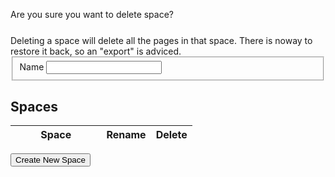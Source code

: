 
<script language='javascript'>
$(document).ready(function(){
    
    $("#confirmdelete").dialog({autoOpen: false,
                                width: 550,
                                modal: true});
    
    $("#spaceform").dialog({autoOpen: false,
            width: 550,
            modal: true});
            
    $("#alert").dialog({
        autoOpen: false,
        width: 400,
        modal: true,
        buttons: {"Ok": function(){
                $(this).dialog("close");
            }}});
    
    var messagealert = function(title, message){
        $dialog = $("#alert");
        $dialog.dialog("option", "title", title);
        $dialog.find("#alertmessage").html(message);
        $dialog.dialog("open");
    };
    
    var confirmdelete = function(options){
        var options = $.extend({space: 'this',
                                ok: $.noop,
                                cancel: $.noop}, options);
        $("#confirmdelete > #space").text(options.space);
        $("#confirmdelete").dialog("option", "buttons", {'Ok': function(){
                                                                options.ok();
                                                                $(this).dialog("close");
                                                                },
                                                         'Cancel': function() {
                                                             options.cancel();
                                                             $(this).dialog("close");
                                                             }
                                                         });
        $("#confirmdelete").dialog("open");
    };
    
    
    
    var remotecall = function(options) {
        var options = $.extend({success: $.noop,
                                error: $.alerterror,
                                data: {}}, options);
                                    
        
        $.ajax({url: options.uri,
                dataType: 'json',
                data: options.data,
                success: options.success,
                error: options.error});
    };
    
    var listspaces = function(options) {
        var options = $.extend(options, {uri: LFW_CONFIG['uris']['listSpaces']});
        remotecall(options);
    };
    
    var deletespace = function(spacename, options){
        var options = $.extend(options, {uri: LFW_CONFIG['uris']['deleteSpace'],
                                        data: {name: spacename}});
        remotecall(options);
    };
    
    var createspace = function(spacename, options){
        var options = $.extend(options, {uri: LFW_CONFIG['uris']['createSpace'],
                                        data: {name: spacename}});
        remotecall(options);
    };
    
    var editspace = function(name, newname, options){
        var options = $.extend(options, {uri: LFW_CONFIG['uris']['updateSpace'],
                                        data: {name: name,
                                               newname: newname}});
        remotecall(options);
    };
    
    var importspace = function(space, path, options){
        var options = $.extend(options, {uri: LFW_CONFIG['uris']['importSpace'],
                                        data: {space: space,
                                               filename: path}});
        remotecall(options);
    };
    
    var exportspace = function(space, path, options){
        var options = $.extend(options, {uri: LFW_CONFIG['uris']['exportSpace'],
                                        data: {space: space,
                                               filename: path}});
        remotecall(options);
    };
    
    console.log("Doing a list spaces call");
    
    var render = function(){
        listspaces({success: function(data){
                                var tbody = $("#spaceslist > tbody");
                                console.log("listspaces succeeded, rendering list...");
                                tbody.empty();
                                $.each(data, function(i, space){
                                    if (space == "Admin") return;
                                    
                                    tbody.append($("<tr>").append($("<td>").append($("<a>", {href: "#/Admin/" + space}).text(space)))
                                                          .append($("<td>").append($('<a>', {style: 'cursor: pointer'}).data('space', space).text('rename').click(function() {
                                                                var space = $(this).data('space');
                                                                $("#spaceform input").removeClass("ui-state-error").val(space);
                                                                $("#spaceform").dialog("option", "title", "Edit Space");
                                                                $("#spaceform").dialog("option", "buttons", {"Rename Space": function(){
                                                                                                            $dialog = $(this);
                                                                                                            $input = $dialog.find("input").removeClass("ui-state-error");
                                                                                                            
                                                                                                            var spacename = $.trim($dialog.find("#name").val());
                                                                                                            if (spacename == ""){
                                                                                                                $input.addClass("ui-state-error");
                                                                                                                return;
                                                                                                            }
                                                                                                            if (space == spacename){
                                                                                                                $dialog.dialog("close");
                                                                                                                return;
                                                                                                            }
                                                                                                            
                                                                                                            editspace(space, spacename, {success: function(){
                                                                                                                $("#space").find("option[value=" + space + "]").attr("value", spacename)
                                                                                                                    .text(spacename);
                                                                                                                    
                                                                                                                render();
                                                                                                                $dialog.dialog("close");
                                                                                                            }, error: $.alerterror});
                                                                                                        },
                                                                                                        
                                                                                                      "Cancel": function(){
                                                                                                          $(this).dialog("close");
                                                                                                        }});
                                                                                
                                                                $("#spaceform").dialog("open");
                                                              })))
                                                          .append($("<td>").append($('<a>', {style: 'cursor: pointer'}).data('space', space).text('delete').click(function(){
                                                                var space = $(this).data('space');
                                                                confirmdelete({space: space,
                                                                         ok: function(){
                                                                             deletespace(space, {success: function(){
                                                                                    $("#space").find("option[value=" + space + "]").remove();
                                                                                    render();
                                                                                 }});
                                                                         }});
                                                              }))));
                                });
                            }});
    };
    
    $("#createspace").button().click(function() {
        $("#spaceform").dialog("option", "title", "Create Space");
        $("#spaceform  input").removeClass("ui-state-error").val("");
        $("#spaceform").dialog("option", "buttons", {"Create Space": function(){
                                                    $dialog = $(this);
                                                    $input = $dialog.find("input").removeClass("ui-state-error");
                                                    
                                                    var spacename = $.trim($dialog.find("#name").val());
                                                    if (spacename == ""){
                                                        $input.addClass("ui-state-error");
                                                        return;
                                                    }
                                                    
                                                    createspace(spacename, {success: function(){
                                                        $("#space").append($("<option>", {'value': spacename}).text(spacename));
                                                        render();
                                                        $dialog.dialog("close");
                                                    }, error: $.alerterror});
                                                },
                                                
                                              "Cancel": function(){
                                                  $(this).dialog("close");
                                                }});
                        
        $("#spaceform").dialog("open");
    });


    render();
});

</script>

<div id='alert'>
<p id='alertmessage'></p>
</div>

<div id='confirmdelete' title='Delete Space'>
    Are you sure you want to delete <b id='space'></b> space?
    <div class='notice' style='margin-top: 25px;'>
    Deleting a space will delete all the pages in that space. There
    is noway to restore it back, so an "export" is adviced.
    </div>
</div>

<div id="spaceform" title="Create new space">
    <form>
    <fieldset>
        <label for="name">Name</label>
        <input type="text" name="name" id="name" class="text ui-widget-content ui-corner-all " />
    </fieldset>
    </form>
</div>

## Spaces

<table id='spaceslist' style='width: 80%;'>
<thead>
    <tr>
        <th style='width: 50%;'>Space</th>
        <th>Rename</th>
        <th>Delete</th>
    </tr>
</thead>
<tbody>
</tbody>
</table>

<button id='createspace'>Create New Space</button>

